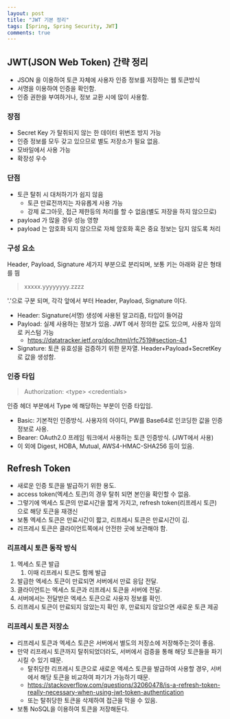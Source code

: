 ```yaml
---
layout: post
title: "JWT 기본 정리"
tags: [Spring, Spring Security, JWT]
comments: true
---
```


## JWT(JSON Web Token) 간략 정리
* JSON 을 이용하여 토큰 자체에 사용자 인증 정보를 저장하는 웹 토큰방식
* 서명을 이용하여 인증을 확인함.
* 인증 권한을 부여하거나, 정보 교환 시에 많이 사용함.

### 장점
* Secret Key 가 탈취되지 않는 한 데이터 위변조 방지 가능
* 인증 정보를 모두 갖고 있으므로 별도 저장소가 필요 없음.
* 모바일에서 사용 가능
* 확장성 우수

### 단점
* 토큰 탈취 시 대처하기가 쉽지 않음
    * 토큰 만료전까지는 자유롭게 사용 가능
    * 강제 로그아웃, 접근 제한등의 처리를 할 수 없음(별도 저장을 하지 않으므로)
* payload 가 많을 경우 성능 영향
* payload 는 암호화 되지 않으므로 자체 암호화 혹은 중요 정보는 담지 않도록 처리

### 구성 요소
Header, Payload, Signature 세가지 부분으로 분리되며, 보통 키는 아래와 같은 형태를 띔
> xxxxx.yyyyyyyy.zzzz

'.'으로 구분 되며, 각각 앞에서 부터 Header, Payload, Signature 이다.

* Header: Signature(서명) 생성에 사용된 알고리즘, 타입이 들어감
* Payload: 실제 사용하는 정보가 있음. JWT 에서 정의한 값도 있으며, 사용자 임의로 커스텀 가능
    * https://datatracker.ietf.org/doc/html/rfc7519#section-4.1
* Signature: 토큰 유효성을 검증하기 위한 문자열. Header+Payload+SecretKey 로 값을 생성함.

### 인증 타입
> Authorization: &#60;type&#62; &#60;credentials&#62;

인증 헤더 부분에서 Type 에 해당하는 부분이 인증 타입임.

* Basic: 기본적인 인증방식. 사용자의 아이디, PW를 Base64로 인코딩한 값을 인증정보로 사용.
* Bearer: OAuth2.0 프레임 워크에서 사용하는 토큰 인증방식. (JWT에서 사용)
* 이 외에 Digest, HOBA, Mutual, AWS4-HMAC-SHA256 등이 있음.

## Refresh Token

* 새로운 인증 토큰을 발급하기 위한 용도.
* access token(엑세스 토큰)의 경우 탈취 되면 본인을 확인할 수 없음.
* 그렇기에 엑세스 토큰의 만료시간을 짧게 가지고, refresh token(리프레시 토큰) 으로 해당 토큰을 재갱신
* 보통 엑세스 토큰은 만료시간이 짧고, 리프레시 토큰은 만료시간이 김.
* 리프레시 토큰은 클라이언트쪽에서 안전한 곳에 보관해야 함.

### 리프레시 토큰 동작 방식
1. 엑세스 토큰 발급
    1. 이때 리프레시 토큰도 함께 발급
2. 발급한 엑세스 토큰이 만료되면 서버에서 만료 응답 전달.
3. 클라이언트는 엑세스 토큰과 리프레시 토큰을 서버에 전달.
4. 서버에서는 전달받은 엑세스 토큰으로 사용자 정보를 확인.
5. 리프레시 토큰이 만료되지 않았는지 확인 후, 만료되지 않았으면 새로운 토큰 제공

### 리프레시 토큰 저장소
* 리프레시 토큰과 엑세스 토큰은 서버에서 별도의 저장소에 저장해주는것이 좋음.
* 만약 리프레시 토큰까지 탈취되었더라도, 서버에서 검증을 통해 해당 토큰들을 파기시킬 수 있기 떄문.
    * 탈취당한 리프레시 토큰으로 새로운 엑세스 토큰을 발급하여 사용할 경우, 서버에서 해당 토큰을 비교하여 파기가 가능하기 때문.
    * https://stackoverflow.com/questions/32060478/is-a-refresh-token-really-necessary-when-using-jwt-token-authentication
    * 또는 탈취당한 토큰을 삭제하여 접근을 막을 수 있음.
* 보통 NoSQL을 이용하여 토큰을 저장해둔다.
